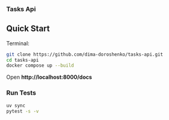 ### Tasks Api

## Quick Start

Terminal:

```bash
git clone https://github.com/dima-doroshenko/tasks-api.git
cd tasks-api
docker compose up --build
```

Open **http://localhost:8000/docs**

### Run Tests

```bash
uv sync
pytest -s -v
```